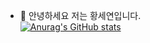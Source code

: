 - 👋 안녕하세요 저는 황세연입니다. <br>
[![Anurag's GitHub stats](https://github-readme-stats.vercel.app/api?username=Se-Yeon99)](https://github.com/Se-Yeon99/github-readme-stats)
